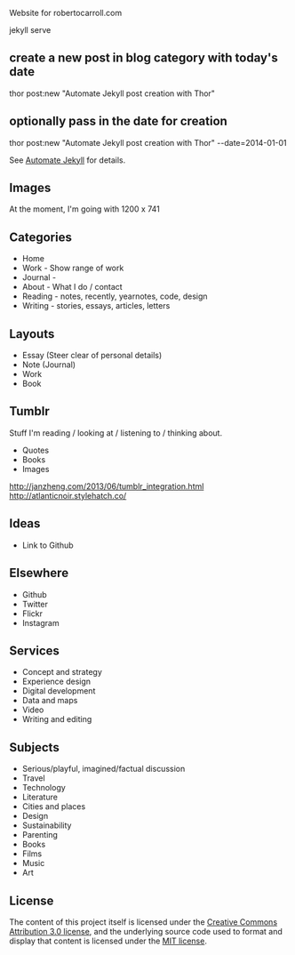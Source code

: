 Website for robertocarroll.com

jekyll serve

## create a new post in blog category with today's date
thor post:new "Automate Jekyll post creation with Thor"

## optionally pass in the date for creation
thor post:new "Automate Jekyll post creation with Thor" --date=2014-01-01

See [Automate Jekyll](http://www.guyroutledge.co.uk/blog/automate-jekyll-post-creation-with-thor/) for details.

## Images
At the moment, I'm going with 1200 x 741

## Categories
- Home
- Work - Show range of work
- Journal -
- About - What I do / contact
- Reading - notes, recently, yearnotes, code, design
- Writing - stories, essays, articles, letters

## Layouts
- Essay (Steer clear of personal details)
- Note (Journal)
- Work
- Book

## Tumblr
Stuff I'm reading / looking at / listening to / thinking about.
- Quotes
- Books
- Images

http://janzheng.com/2013/06/tumblr_integration.html
http://atlanticnoir.stylehatch.co/

## Ideas
- Link to Github

## Elsewhere
- Github
- Twitter
- Flickr
- Instagram

## Services
- Concept and strategy
- Experience design
- Digital development
- Data and maps
- Video
- Writing and editing

## Subjects
- Serious/playful, imagined/factual discussion
- Travel
- Technology
- Literature
- Cities and places
- Design
- Sustainability
- Parenting
- Books
- Films
- Music
- Art

## License
The content of this project itself is licensed under the
[Creative Commons Attribution 3.0 license](http://creativecommons.org/licenses/by/3.0/us/deed.en_US), and the underlying source code used to format and display that content
is licensed under the [MIT license](http://opensource.org/licenses/mit-license.php).


